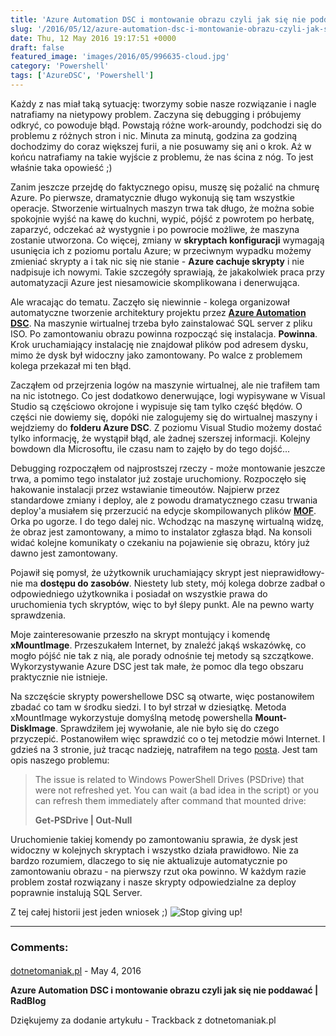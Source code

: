 ```yaml
---
title: 'Azure Automation DSC i montowanie obrazu czyli jak się nie poddawać'
slug: '/2016/05/12/azure-automation-dsc-i-montowanie-obrazu-czyli-jak-sie-nie-poddawac/'
date: Thu, 12 May 2016 19:17:51 +0000
draft: false
featured_image: 'images/2016/05/996635-cloud.jpg'
category: 'Powershell'
tags: ['AzureDSC', 'Powershell']
---
```


Każdy z nas miał taką sytuację: tworzymy sobie nasze rozwiązanie i nagle natrafiamy na nietypowy problem. Zaczyna się debugging i próbujemy odkryć, co powoduje błąd. Powstają różne work-aroundy, podchodzi się do problemu z różnych stron i nic. Minuta za minutą, godzina za godziną dochodzimy do coraz większej furii, a nie posuwamy się ani o krok. Aż w końcu natrafiamy na takie wyjście z problemu, że nas ścina z nóg. To jest właśnie taka opowieść ;)

Zanim jeszcze przejdę do faktycznego opisu, muszę się pożalić na chmurę Azure. Po pierwsze, dramatycznie długo wykonują się tam wszystkie operacje. Stworzenie wirtualnych maszyn trwa tak długo, że można sobie spokojnie wyjść na kawę do kuchni, wypić, pójść z powrotem po herbatę, zaparzyć, odczekać aż wystygnie i po powrocie możliwe, że maszyna zostanie utworzona. Co więcej, zmiany w **skryptach konfiguracji** wymagają usunięcia ich z poziomu portalu Azure; w przeciwnym wypadku możemy zmieniać skrypty a i tak nic się nie stanie - **Azure cachuje skrypty** i nie nadpisuje ich nowymi. Takie szczegóły sprawiają, że jakakolwiek praca przy automatyzacji Azure jest niesamowicie skomplikowana i denerwująca.

Ale wracając do tematu. Zaczęło się niewinnie - kolega organizował automatyczne tworzenie architektury projektu przez [**Azure Automation DSC**](https://azure.microsoft.com/pl-pl/documentation/articles/automation-dsc-overview/). Na maszynie wirtualnej trzeba było zainstalować SQL server z pliku ISO. Po zamontowaniu obrazu powinna rozpocząć się instalacja. **Powinna**. Krok uruchamiający instalację nie znajdował plików pod adresem dysku, mimo że dysk był widoczny jako zamontowany. Po walce z problemem kolega przekazał mi ten błąd.

Zacząłem od przejrzenia logów na maszynie wirtualnej, ale nie trafiłem tam na nic istotnego. Co jest dodatkowo denerwujące, logi wypisywane w Visual Studio są częściowo okrojone i wypisuje się tam tylko część błędów. O części nie dowiemy się, dopóki nie zalogujemy się do wirtualnej maszyny i wejdziemy do **folderu Azure DSC**. Z poziomu Visual Studio możemy dostać tylko informację, że wystąpił błąd, ale żadnej szerszej informacji. Kolejny bowdown dla Microsoftu, ile czasu nam to zajęło by do tego dojść...

Debugging rozpocząłem od najprostszej rzeczy - może montowanie jeszcze trwa, a pomimo tego instalator już zostaje uruchomiony. Rozpoczęło się hakowanie instalacji przez wstawianie timeoutów. Najpierw przez standardowe zmiany i deploy, ale z powodu dramatycznego czasu trwania deploy'a musiałem się przerzucić na edycje skompilowanych plików [**MOF**](https://azure.microsoft.com/pl-pl/documentation/articles/automation-dsc-overview/). Orka po ugorze. I do tego dalej nic. Wchodząc na maszynę wirtualną widzę, że obraz jest zamontowany, a mimo to instalator zgłasza błąd. Na konsoli widać kolejne komunikaty o czekaniu na pojawienie się obrazu, który już dawno jest zamontowany.

Pojawił się pomysł, że użytkownik uruchamiający skrypt jest nieprawidłowy- nie ma **dostępu do zasobów**. Niestety lub stety, mój kolega dobrze zadbał o odpowiedniego użytkownika i posiadał on wszystkie prawa do uruchomienia tych skryptów, więc to był ślepy punkt. Ale na pewno warty sprawdzenia.

Moje zainteresowanie przeszło na skrypt montujący i komendę **xMountImage**. Przeszukałem Internet, by znaleźć jakąś wskazówkę, co mogło pójść nie tak z nią, ale porady odnośnie tej metody są szczątkowe. Wykorzystywanie Azure DSC jest tak małe, że pomoc dla tego obszaru praktycznie nie istnieje.

Na szczęście skrypty powershellowe DSC są otwarte, więc postanowiłem zbadać co tam w środku siedzi. I to był strzał w dziesiątkę. Metoda xMountImage wykorzystuje domyślną metodę powershella **Mount-DiskImage**. Sprawdziłem jej wywołanie, ale nie było się do czego przyczepić. Postanowiłem więc sprawdzić co o tej metodzie mówi Internet. I gdzieś na 3 stronie, już tracąc nadzieję, natrafiłem na tego [posta](https://techstronghold.com/blogs/scripting/powershell-tip-how-to-immediately-access-new-disk-after-mount-mount-vhd-mount-diskimage). Jest tam opis naszego problemu:

> The issue is related to Windows PowerShell Drives (PSDrive) that were not refreshed yet. You can wait (a bad idea in the script) or you can refresh them immediately after command that mounted drive:
> 
> **Get-PSDrive | Out-Null**

Uruchomienie takiej komendy po zamontowaniu sprawia, że dysk jest widoczny w kolejnych skryptach i wszystko działa prawidłowo. Nie za bardzo rozumiem, dlaczego to się nie aktualizuje automatycznie po zamontowaniu obrazu - na pierwszy rzut oka powinno. W każdym razie problem został rozwiązany i nasze skrypty odpowiedzialne za deploy poprawnie instalują SQL Server.

Z tej całej historii jest jeden wniosek ;)
![Stop giving up!](https://i.ytimg.com/vi/7p8KjSEPtxI/maxresdefault.jpg)

---
### Comments:
#### 
[dotnetomaniak.pl](http://dotnetomaniak.pl/Azure-Automation-DSC-i-montowanie-obrazu-czyli-jak-sie-nie-poddawac-RadBlog "") - <time datetime="2016-05-12 20:20:37">May 4, 2016</time>

**Azure Automation DSC i montowanie obrazu czyli jak się nie poddawać | RadBlog**

Dziękujemy za dodanie artykułu - Trackback z dotnetomaniak.pl
